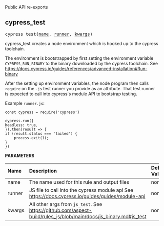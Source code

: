 <!-- Generated with Stardoc: http://skydoc.bazel.build -->

Public API re-exports

<a id="cypress_test"></a>

## cypress_test

<pre>
cypress_test(<a href="#cypress_test-name">name</a>, <a href="#cypress_test-runner">runner</a>, <a href="#cypress_test-kwargs">kwargs</a>)
</pre>

cypress_test creates a node environment which is hooked up to the cypress toolchain.

The environment is bootstrapped by first setting the environment variable `CYPRESS_RUN_BINARY` to the binary downloaded by the cypress toolchain. See https://docs.cypress.io/guides/references/advanced-installation#Run-binary

After the setting up environment variables, the node program then calls `require` on the `.js` test runner you provide as an attribute. That test runner is expected to call into cypress's module API to bootstrap testing.

Example `runner.js`:
```
const cypress = require('cypress')

cypress.run({
headless: true,
}).then(result => {
if (result.status === 'failed') {
    process.exit(1);
}
})
```


**PARAMETERS**


| Name  | Description | Default Value |
| :------------- | :------------- | :------------- |
| <a id="cypress_test-name"></a>name |  The name used for this rule and output files   |  none |
| <a id="cypress_test-runner"></a>runner |  JS file to call into the cypress module api See https://docs.cypress.io/guides/guides/module-api   |  none |
| <a id="cypress_test-kwargs"></a>kwargs |  All other args from <code>js_test</code>. See https://github.com/aspect-build/rules_js/blob/main/docs/js_binary.md#js_test   |  none |


